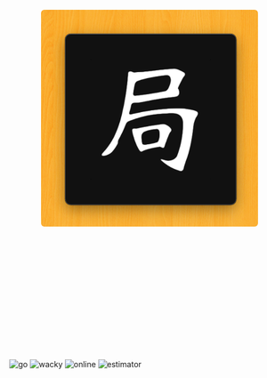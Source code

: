 

<p align="center">
  <img src="https://raw.githubusercontent.com/monsterkodi/go/master/img/icon.png" width="390px" height="390px" style="margin-bottom:160px; border-radius:6px;"/>
</p>
<p>&nbsp;</p>
<p>&nbsp;</p>

![go](img/go.png)
![wacky](img/wacky.png)
![online](img/go_online.png)
![estimator](img/go_estimator.png)